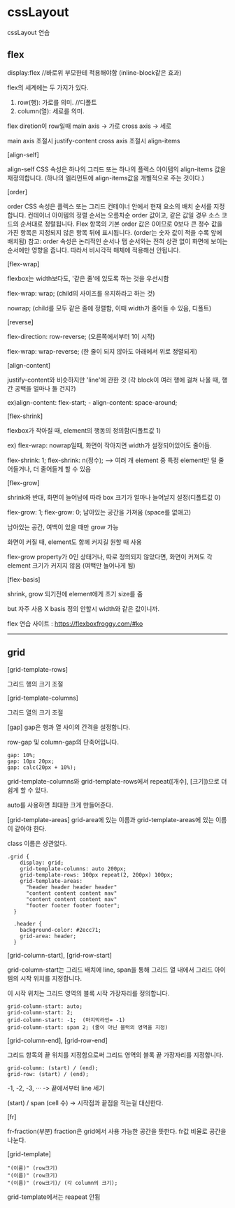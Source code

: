 # cssLayout
cssLayout 연습

## flex

display:flex	//바로위 부모한테 적용해야함 (inline-block같은 효과)

flex의 세계에는 두 가지가 있다.
1. row(행): 가로를 의미.  //디폴트
2. column(열): 세로를 의미.

flex diretion이 row일때
main axis -> 가로
cross axis -> 세로

main axis 조절시 justify-content
cross axis 조절시 align-items

[align-self]

align-self CSS 속성은 하나의 그리드 또는 하나의 플렉스 아이템의 align-items 값을 재정의합니다.
(하나의 엘리먼트에 align-items값을 개별적으로 주는 것이다.)

[order]

order CSS 속성은 플렉스 또는 그리드 컨테이너 안에서 현재 요소의 배치 순서를 지정합니다. 컨테이너 아이템의 정렬 순서는 오름차순 order 값이고, 같은 값일 경우 소스 코드의 순서대로 정렬됩니다. Flex 항목의 기본 order 값은 0이므로 0보다 큰 정수 값을 가진 항목은 지정되지 않은 항목 뒤에 표시됩니다.
(order는 숫자 값이 적을 수록 앞에 배치됨)
참고: order 속성은 논리적인 순서나 탭 순서와는 전혀 상관 없이 화면에 보이는 순서에만 영향을 줍니다. 따라서 비시각적 매체에 적용해선 안됩니다.


[flex-wrap]

flexbox는 width보다도, '같은 줄'에 있도록 하는 것을 우선시함

flex-wrap: wrap; (child의 사이즈를 유지하라고 하는 것)

nowrap; (child를 모두 같은 줄에 정렬함, 이때 width가 줄어들 수 있음, 디폴트)

[reverse]

flex-direction: row-reverse; (오른쪽에서부터 1이 시작)

flex-wrap: wrap-reverse; (한 줄이 되지 않아도 아래에서 위로 정렬되게)

[align-content]

justify-content와 비슷하지만 'line'에 관한 것 (각 block이 여러 행에 걸쳐 나올 때, 행간 공백을 얼마나 둘 건지?)

ex)align-content: flex-start; - align-content: space-around;

[flex-shrink] 

flexbox가 작아질 때, element의 행동의 정의함(디폴트값 1)

ex) flex-wrap: nowrap일때, 화면이 작아지면 width가 설정되어있어도 줄어듬.

flex-shrink: 1; flex-shrink: n(정수); --> 여러 개 element 중 특정 element만 덜 줄어들거나, 더 줄어들게 할 수 있음


[flex-grow] 

shrink와 반대, 화면이 늘어남에 따라 box 크기가 얼마나 늘어날지 설정(디폴트값 0)

flex-grow: 1; flex-grow: 0; 남아있는 공간을 가져옴 (space를 없애고)

남아있는 공간, 여백이 있을 때만 grow 가능

화면이 커질 때, element도 함께 커지길 원할 때 사용

flex-grow property가 0인 상태거나, 따로 정의되지 않았다면, 화면이 커져도 각 element 크기가 커지지 않음 (여백만 늘어나게 됨)


[flex-basis]

shrink, grow 되기전에 element에게 초기 size를 줌

but 자주 사용 X basis 정의 안할시 width와 같은 값이니까.

flex 연습 사이트 : https://flexboxfroggy.com/#ko

-----------------------------------------------------------------------------------

## grid

[grid-template-rows]

그리드 행의 크기 조절

[grid-template-columns]

그리드 열의 크기 조절

[gap]
gap은 행과 열 사이의 간격을 설정합니다.

row-gap 및 column-gap의 단축어입니다.
```
gap: 10%;
gap: 10px 20px;
gap: calc(20px + 10%);
```


grid-template-columns와 grid-template-rows에서 repeat([개수], [크기])으로 더 쉽게 할 수 있다.

auto를 사용하면 최대한 크게 만들어준다.


[grid-template-areas]
grid-area에 있는 이름과 grid-template-areas에 있는 이름이 같아야 한다.

class 이름은 상관없다.
```
.grid {
    display: grid;
    grid-template-columns: auto 200px;
    grid-template-rows: 100px repeat(2, 200px) 100px;
    grid-template-areas:
      "header header header header"
      "content content content nav"
      "content content content nav"
      "footer footer footer footer";
  }
  
  .header {
    background-color: #2ecc71;
    grid-area: header;
  }
```

[grid-column-start], [grid-row-start]

grid-column-start는 그리드 배치에 line, span을 통해 그리드 열 내에서 그리드 아이템의 시작 위치를 지정합니다.

이 시작 위치는 그리드 영역의 블록 시작 가장자리를 정의합니다.

```
grid-column-start: auto;
grid-column-start: 2;
grid-column-start: -1;  (마지막라인= -1)
grid-column-start: span 2; (줄이 아닌 블럭의 영역을 지정)
```

[grid-column-end], [grid-row-end]

그리드 항목의 끝 위치를 지정함으로써 그리드 영역의 블록 끝 가장자리를 지정합니다.

```
grid-column: (start) / (end);
grid-row: (start) / (end);
```

-1, -2, -3, ··· -> 끝에서부터 line 세기

(start) / span (cell 수) -> 시작점과 끝점을 적는걸 대신한다.

[fr]

fr-fraction(부분)
fraction은 grid에서 사용 가능한 공간을 뜻한다.
fr값 비율로 공간을 나눈다.

[grid-template]

```
"(이름)" (row크기)
"(이름)" (row크기)
"(이름)" (row크기)/ (각 column의 크기);
```
grid-template에서는 reapeat 안됨



